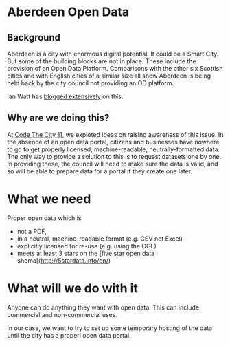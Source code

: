 # Aberdeen Open Data

## Background
Aberdeen is a city with enormous digital potential. It could be a Smart City. But some of the building blocks are not in place. These include the provision of an Open Data Platform. Comparisons with the other six Scottish cities and with English cities of a similar size all show Aberdeen is being held back by the city council not providing an OD platform. 

Ian Watt has [blogged extensively](http://aberdeen.theodi.org/news-blog/) on this. 

## Why are we doing this? 
At [Code The City 11](http://codethecity), we exploted ideas on raising awareness of this issue. In the absence of an open data portal, citizens and businesses have nowhere to go to get properly licensed, machine-readable, neutrally-formatted data. The only way to provide a solution to this is to request datasets one by one. In providing these, the council will need to make sure the data is valid, and so will be able to prepare data for a portal if they create one later.

# What we need
Proper open data which is 
* not a PDF, 
* in a neutral, machine-readable format (e.g. CSV not Excel)
* explicitly licensed for re-use (e.g. using the OGL) 
* meets at least 3 stars on the [five star open data shema[(http://5stardata.info/en/)

# What will we do with it

Anyone can do anything they want with open data. This can include commercial and non-commercial uses. 

In our case, we want to try to set up some temporary hosting of the data until the city has a properl open data portal.

